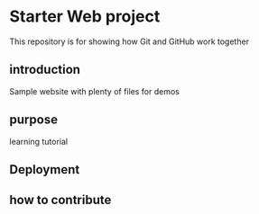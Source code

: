 # Starter Web project

This repository is for showing how Git and GitHub work together

## introduction

Sample website with plenty of files for demos

## purpose

learning tutorial

## Deployment


## how to contribute
